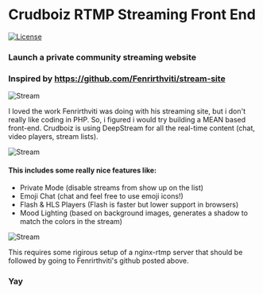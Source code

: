# Crudboiz RTMP Streaming Front End

[![License](http://img.shields.io/badge/License-MIT-blue.svg)](http://opensource.org/licenses/MIT)

### Launch a private community streaming website
### Inspired by https://github.com/Fenrirthviti/stream-site

<img src="http://i.imgur.com/QYmxBCi.png?2" alt="Stream">

I loved the work Fenrirthviti was doing with his streaming site, but i don't really like coding in PHP. So, i figured i would try building a MEAN based front-end. Crudboiz is using DeepStream for all the real-time content (chat, video players, stream lists).

<img src="http://i.imgur.com/R9aVxxK.png?1" alt="Stream">

#### This includes some really nice features like:

- Private Mode (disable streams from show up on the list)
- Emoji Chat (chat and feel free to use emoji icons!)
- Flash & HLS Players (Flash is faster but lower support in browsers)
- Mood Lighting (based on background images, generates a shadow to match the colors in the stream)

<img src="http://i.imgur.com/N0GWNFJ.png?2" alt="Stream">

This requires some rigirous setup of a nginx-rtmp server that should be followed by going to Fenrirthviti's github posted above. 

### Yay